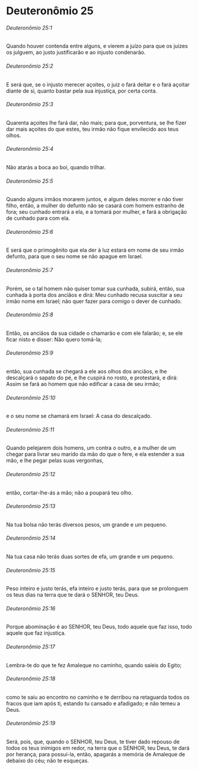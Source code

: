 # Deuteronômio 25

###### Deuteronômio 25:1

Quando houver contenda entre alguns, e vierem a juízo para que os juízes os julguem, ao justo justificarão e ao injusto condenarão.

###### Deuteronômio 25:2

E será que, se o injusto merecer açoites, o juiz o fará deitar e o fará açoitar diante de si, quanto bastar pela sua injustiça, por certa conta.

###### Deuteronômio 25:3

Quarenta açoites lhe fará dar, não mais; para que, porventura, se lhe fizer dar mais açoites do que estes, teu irmão não fique envilecido aos teus olhos.

###### Deuteronômio 25:4

Não atarás a boca ao boi, quando trilhar.

###### Deuteronômio 25:5

Quando alguns irmãos morarem juntos, e algum deles morrer e não tiver filho, então, a mulher do defunto não se casará com homem estranho de fora; seu cunhado entrará a ela, e a tomará por mulher, e fará a obrigação de cunhado para com ela.

###### Deuteronômio 25:6

E será que o primogênito que ela der à luz estará em nome de seu irmão defunto, para que o seu nome se não apague em Israel.

###### Deuteronômio 25:7

Porém, se o tal homem não quiser tomar sua cunhada, subirá, então, sua cunhada à porta dos anciãos e dirá: Meu cunhado recusa suscitar a seu irmão nome em Israel; não quer fazer para comigo o dever de cunhado.

###### Deuteronômio 25:8

Então, os anciãos da sua cidade o chamarão e com ele falarão; e, se ele ficar nisto e disser: Não quero tomá-la;

###### Deuteronômio 25:9

então, sua cunhada se chegará a ele aos olhos dos anciãos, e lhe descalçará o sapato do pé, e lhe cuspirá no rosto, e protestará, e dirá: Assim se fará ao homem que não edificar a casa de seu irmão;

###### Deuteronômio 25:10

e o seu nome se chamará em Israel: A casa do descalçado.

###### Deuteronômio 25:11

Quando pelejarem dois homens, um contra o outro, e a mulher de um chegar para livrar seu marido da mão do que o fere, e ela estender a sua mão, e lhe pegar pelas suas vergonhas,

###### Deuteronômio 25:12

então, cortar-lhe-ás a mão; não a poupará teu olho.

###### Deuteronômio 25:13

Na tua bolsa não terás diversos pesos, um grande e um pequeno.

###### Deuteronômio 25:14

Na tua casa não terás duas sortes de efa, um grande e um pequeno.

###### Deuteronômio 25:15

Peso inteiro e justo terás, efa inteiro e justo terás, para que se prolonguem os teus dias na terra que te dará o SENHOR, teu Deus.

###### Deuteronômio 25:16

Porque abominação é ao SENHOR, teu Deus, todo aquele que faz isso, todo aquele que faz injustiça.

###### Deuteronômio 25:17

Lembra-te do que te fez Amaleque no caminho, quando saíeis do Egito;

###### Deuteronômio 25:18

como te saiu ao encontro no caminho e te derribou na retaguarda todos os fracos que iam após ti, estando tu cansado e afadigado; e não temeu a Deus.

###### Deuteronômio 25:19

Será, pois, que, quando o SENHOR, teu Deus, te tiver dado repouso de todos os teus inimigos em redor, na terra que o SENHOR, teu Deus, te dará por herança, para possuí-la, então, apagarás a memória de Amaleque de debaixo do céu; não te esqueças.

